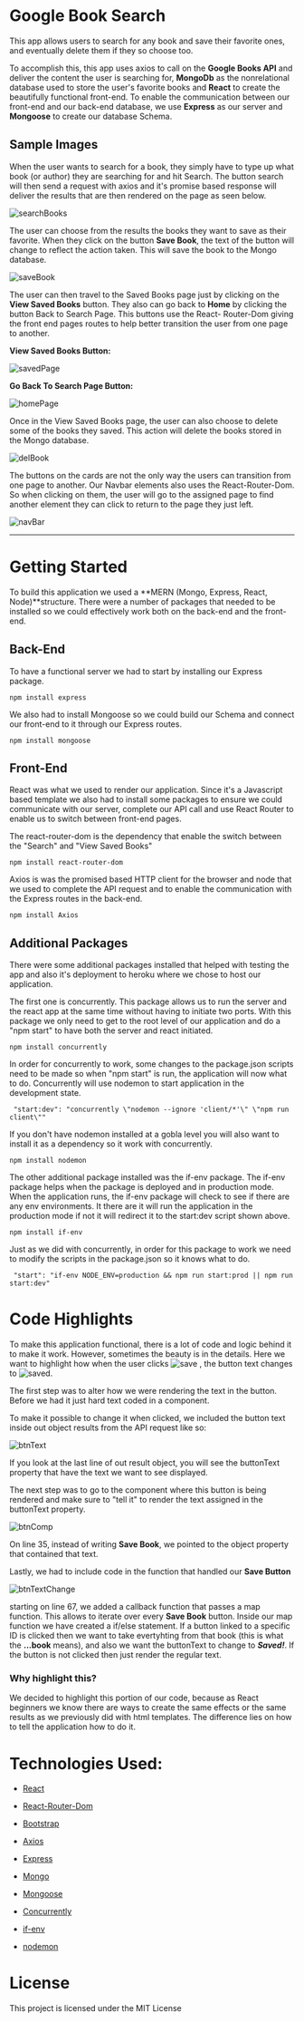 # Google Book Search

This app allows users to search for any book and save their favorite ones, and eventually delete them if they so choose too.

To accomplish this, this app uses axios to call on the **Google Books API** and deliver the content the user is searching for, **MongoDb** as the nonrelational database used to store the user's favorite books and **React** to create the beautifully functional front-end. To enable the communication between our front-end and our back-end database, we use **Express** as our server and **Mongoose** to create our database Schema. 

## Sample Images

When the user wants to search for a book, they simply have to type up what book (or author) they are searching for and hit Search. The button search will then send a request with axios and it's promise based response will deliver the results that are then rendered on the page as seen below. 

![searchBooks](./images/userSearch2.gif)


The user can choose from the results the books they want to save as their favorite. When they click on the button **Save Book**, the text of the button will change to reflect the action taken. This will save the book to the Mongo database.

![saveBook](./images/saveBook2.gif)


The user can then travel to the Saved Books page just by clicking on the **View Saved Books** button. They also can go back to **Home** by clicking the button Back to Search Page. This buttons use the React- Router-Dom giving the front end pages routes to help better transition the user from one page to another. 

**View Saved Books Button:**

![savedPage](./images/savedPage.gif)

**Go Back To Search Page Button:**

![homePage](./images/homePage.gif)


Once in the View Saved Books page, the user can also choose to delete some of the books they saved. This action will delete the books stored in the Mongo database. 

![delBook](./images/delBook.gif)


The buttons on the cards are not the only way the users can transition from one page to another. Our Navbar elements also uses the React-Router-Dom. So when clicking on them, the user will go to the assigned page to find another element they can click to return to the page they just left. 

![navBar](./images/navBar.gif)

____

# Getting Started

To build this application we used a **MERN (Mongo, Express, React, Node)**structure. There were a number of packages that needed to be installed so we could effectively work both on the back-end and the front-end. 

## Back-End

To have a functional server we had to start by installing our Express package.

```
npm install express
```

We also had to install Mongoose so we could build our Schema and connect our front-end to it through our Express routes.

```
npm install mongoose
```

## Front-End

React was what we used to render our application. Since it's a Javascript based template we also had to install some packages to ensure we could communicate with our server, complete our API call and use React Router to enable us to switch between front-end pages.

The react-router-dom is the dependency that enable the switch between the "Search" and "View Saved Books"

```
npm install react-router-dom
```

Axios is was the promised based HTTP client for the browser and node that we used to complete the API request and to enable the communication with the Express routes in the back-end.

```
npm install Axios
```

## Additional Packages

There were some additional packages installed that helped with testing the app and also it's deployment to heroku where we chose to host our application.

The first one is concurrently. This package allows us to run the server and the react app at the same time without having to initiate two ports. With this package we only need to get to the root level of our application and do a "npm start" to have both the server and react initiated.

```
npm install concurrently
```
In order for concurrently to work, some changes to the package.json scripts need to be made so when "npm start" is run, the application will now what to do. Concurrently will use nodemon to start application in the development state. 

```
 "start:dev": "concurrently \"nodemon --ignore 'client/*'\" \"npm run client\""
 ```

If you don't have nodemon installed at a gobla level you will also want to install it as a dependency so it work with concurrently.

```
npm install nodemon
```

The other additional package installed was the if-env package. The if-env package helps when the package is deployed and in production mode. When the application runs, the if-env package will check to see if there are any env environments. It there are it will run the application in the production mode if not it will redirect it to the start:dev script shown above. 

```
npm install if-env
```
Just as we did with concurrently, in order for this package to work we need to modify the scripts in the package.json so it knows what to do.

```
 "start": "if-env NODE_ENV=production && npm run start:prod || npm run start:dev"
 ```

# Code Highlights

To make this application functional, there is a lot of code and logic behind it to make it work. However, sometimes the beauty is in the details. Here we want to highlight how when the user clicks ![save](./images/savebtn.png) , the button text changes to ![saved](./images/saved2.png).

The first step was to alter how we were rendering the text in the button. Before we had it just hard text coded in a component. 

To make it possible to change it when clicked, we included the button text inside out object results from the API request like so:

![btnText](./images/BtnText.png)

If you look at the last line of out result object, you will see the buttonText property that have the text we want to see displayed.

The next step was to go to the component where this button is being rendered and make sure to "tell it" to render the text assigned in the buttonText property.

![btnComp](./images/btnComp.png)

On line 35, instead of writing **Save Book**, we pointed to the object property that contained that text. 

Lastly, we had to include code in the function that handled our **Save Button**

![btnTextChange](./images/btnChangeText.png)

starting on line 67, we added a callback function that passes a map function. This allows to iterate over every **Save Book** button. 
Inside our map function we have created a if/else statement. If a button linked to a specific ID is clicked then we want to take evertyhting from that book (this is what the **...book** means), and also we want the buttonText to change to ***Saved!***. 
If the button is not clicked then just render the regular text.

### Why highlight this?
 
 We decided to highlight this portion of our code, because as React beginners we know there are ways to create the same effects or the same results as we previously did with html templates. The difference lies on how to tell the application how to do it.

# Technologies Used:  

 + [React](https://reactjs.org/) 
 - [React-Router-Dom](https://reacttraining.com/react-router/web/guides/quick-start)
 + [Bootstrap](https://getbootstrap.com/)
 - [Axios](https://www.npmjs.com/package/axios)
 + [Express](https://www.npmjs.com/package/express)
 - [Mongo](https://www.mongodb.com/)
 + [Mongoose](https://mongoosejs.com/docs/guide.html)
 - [Concurrently](https://www.npmjs.com/package/concurrently)
 + [if-env](https://www.npmjs.com/package/if-env)
 - [nodemon](https://www.npmjs.com/package/nodemon)





# License
This project is licensed under the MIT License